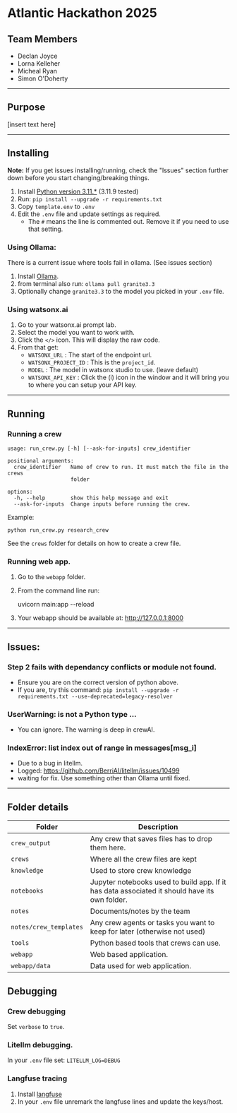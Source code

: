 # Atlantic Hackathon 2025

## Team Members

- Declan Joyce
- Lorna Kelleher
- Micheal Ryan
- Simon O'Doherty

---

## Purpose

[insert text here]

---
## Installing

**Note:** If you get issues installing/running, check the "Issues" section further down before you start changing/breaking things. 

1. Install [Python version 3.11.*](https://www.python.org/downloads/) (3.11.9 tested)
2. Run: `pip install --upgrade -r requirements.txt`
3. Copy `template.env` to `.env`
4. Edit the `.env` file and update settings as required. 
   - The `#` means the line is commented out. Remove it if you need to use that setting.

### Using Ollama: 
There is a current issue where tools fail in ollama. (See issues section)

1. Install [Ollama](https://ollama.com).
2. from terminal also run: `ollama pull granite3.3`
3. Optionally change `granite3.3` to the model you picked in your `.env` file.

### Using watsonx.ai 
1. Go to your watsonx.ai prompt lab.
2. Select the model you want to work with.
3. Click the `</>` icon. This will display the raw code.
4. From that get: 
   - `WATSONX_URL` : The start of the endpoint url.
   - `WATSONX_PROJECT_ID` : This is the `project_id`. 
   - `MODEL` : The model in watsonx studio to use. (leave default)
   - `WATSONX_API_KEY` : Click the (i) icon in the window and it will bring you to where you can setup your API key. 

---

## Running

### Running a crew


    usage: run_crew.py [-h] [--ask-for-inputs] crew_identifier
    
    positional arguments:
      crew_identifier   Name of crew to run. It must match the file in the crews
                        folder
    
    options:
      -h, --help        show this help message and exit
      --ask-for-inputs  Change inputs before running the crew.


Example: 

    python run_crew.py research_crew

See the `crews` folder for details on how to create a crew file.

### Running web app.
1. Go to the `webapp` folder. 
2. From the command line run: 


    uvicorn main:app --reload
 
3. Your webapp should be available at:  http://127.0.0.1:8000

---

## Issues:

### Step 2 fails with dependancy conflicts or module not found.
- Ensure you are on the correct version of python above.
- If you are, try this command: `pip install --upgrade -r requirements.txt --use-deprecated=legacy-resolver`

### UserWarning: <built-in function callable> is not a Python type ...
- You can ignore. The warning is deep in crewAI. 

###  IndexError: list index out of range in messages[msg_i]
- Due to a bug in litellm. 
- Logged: https://github.com/BerriAI/litellm/issues/10499
- waiting for fix. Use something other than Ollama until fixed.

---

## Folder details

| Folder                 | Description                                                                                   |
|------------------------|-----------------------------------------------------------------------------------------------|
| `crew_output`          | Any crew that saves files has to drop them here.                                              | 
| `crews`                | Where all the crew files are kept                                                             |
| `knowledge`            | Used to store crew knowledge                                                                  |
| `notebooks`            | Jupyter notebooks used to build app. If it has data associated it should have its own folder. |
| `notes`                | Documents/notes by the team                                                                   |
| `notes/crew_templates` | Any crew agents or tasks you want to keep for later (otherwise not used)                      | 
| `tools`                | Python based tools that crews can use.                                                        |
| `webapp`               | Web based application.                                                                        |
| `webapp/data`          | Data used for web application.                                                                |

## Debugging

### Crew debugging
Set `verbose` to `true`. 

### Litellm debugging.
In your `.env` file set: `LITELLM_LOG=DEBUG`

### Langfuse tracing

1. Install [langfuse](https://langfuse.com/docs/get-started)
2. In your `.env` file unremark the langfuse lines and update the keys/host.
